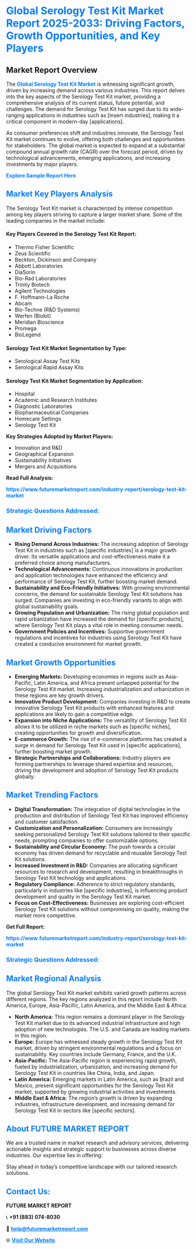 <h1 style="color: #007BFF;">Global Serology Test Kit Market Report 2025-2033: Driving Factors, Growth Opportunities, and Key Players</h1>

<section id="overview">
<h2>Market Report Overview</h2>
<p>The <a href="https://www.futuremarketreport.com/industry-report/serology-test-kit-market" style="color: #007BFF; text-decoration: none;"><strong>Global Serology Test Kit Market</strong></a> is witnessing significant growth, driven by increasing demand across various industries. This report delves into the key aspects of the Serology Test Kit market, providing a comprehensive analysis of its current status, future potential, and challenges. The demand for Serology Test Kit has surged due to its wide-ranging applications in industries such as [insert industries], making it a critical component in modern-day [applications].</p>
<p>As consumer preferences shift and industries innovate, the Serology Test Kit market continues to evolve, offering both challenges and opportunities for stakeholders. The global market is expected to expand at a substantial compound annual growth rate (CAGR) over the forecast period, driven by technological advancements, emerging applications, and increasing investments by major players.</p>
</section>

<section id="overview">
<p><a href="https://www.futuremarketreport.com/request-sample/reportId=122974" style="color: #007BFF; text-decoration: none;"><strong>Explore Sample Report Here</strong></a></p>
</section>

<section id="key-players">
<h2 style="color: #007BFF;">Market Key Players Analysis</h2>
<p>The Serology Test Kit market is characterized by intense competition among key players striving to capture a larger market share. Some of the leading companies in the market include:</p>
<h4>Key Players Covered in the Serology Test Kit Report:</h4>
<ul><li>Thermo Fisher Scientific</li><li>Zeus Scientific</li><li>Beckton, Dickinson and Company</li><li>Abbott Laboratories</li><li>DiaSorin</li><li>Bio-Rad Laboratories</li><li>Trinity Biotech</li><li>Agilent Technologies</li><li>F. Hoffmann-La Roche</li><li>Abcam</li><li>Bio-Techne (R&amp;D Systems)</li><li>Werfen (Biokit)</li><li>Meridian Bioscience</li><li>Promega</li><li>BioLegend</li></ul>
<h4>Serology Test Kit Market Segmentation by Type:</h4>
<ul><li>Serological Assay Test Kits</li><li>Serological Rapid Assay Kits</li></ul>

<h4>Serology Test Kit Market Segmentation by Application:</h4>
<ul><li>Hospital</li><li>Academic and Research Institutes</li><li>Diagnostic Laboratories</li><li>Biopharmaceutical Companies</li><li>Homecare Settings</li><li>Serology Test Kit</li></ul>
<p><strong>Key Strategies Adopted by Market Players:</strong></p>
<ul>
<li>Innovation and R&D</li>
<li>Geographical Expansion</li>
<li>Sustainability Initiatives</li>
<li>Mergers and Acquisitions</li>
</ul>
</section>

<section>
<p><strong>Read Full Analysis: </strong></p><a href="https://www.futuremarketreport.com/industry-report/serology-test-kit-market" style="color: #007BFF; text-decoration: none;"><strong>https://www.futuremarketreport.com/industry-report/serology-test-kit-market</strong></a>
<h3 style="color: #007BFF;">Strategic Questions Addressed:</h3>
</section>

<section id="driving-factors">
<h2 style="color: #007BFF;">Market Driving Factors</h2>
<ul>
<li><strong>Rising Demand Across Industries:</strong> The increasing adoption of Serology Test Kit in industries such as [specific industries] is a major growth driver. Its versatile applications and cost-effectiveness make it a preferred choice among manufacturers.</li>
<li><strong>Technological Advancements:</strong> Continuous innovations in production and application technologies have enhanced the efficiency and performance of Serology Test Kit, further boosting market demand.</li>
<li><strong>Sustainability and Eco-Friendly Initiatives:</strong> With growing environmental concerns, the demand for sustainable Serology Test Kit solutions has surged. Companies are investing in eco-friendly variants to align with global sustainability goals.</li>
<li><strong>Growing Population and Urbanization:</strong> The rising global population and rapid urbanization have increased the demand for [specific products], where Serology Test Kit plays a vital role in meeting consumer needs.</li>
<li><strong>Government Policies and Incentives:</strong> Supportive government regulations and incentives for industries using Serology Test Kit have created a conducive environment for market growth.</li>
</ul>
</section>

<section id="growth-opportunities">
<h2 style="color: #007BFF;">Market Growth Opportunities</h2>
<ul>
<li><strong>Emerging Markets:</strong> Developing economies in regions such as Asia-Pacific, Latin America, and Africa present untapped potential for the Serology Test Kit market. Increasing industrialization and urbanization in these regions are key growth drivers.</li>
<li><strong>Innovative Product Development:</strong> Companies investing in R&D to create innovative Serology Test Kit products with enhanced features and applications are likely to gain a competitive edge.</li>
<li><strong>Expansion into Niche Applications:</strong> The versatility of Serology Test Kit allows it to be utilized in niche markets such as [specific niches], creating opportunities for growth and diversification.</li>
<li><strong>E-commerce Growth:</strong> The rise of e-commerce platforms has created a surge in demand for Serology Test Kit used in [specific applications], further boosting market growth.</li>
<li><strong>Strategic Partnerships and Collaborations:</strong> Industry players are forming partnerships to leverage shared expertise and resources, driving the development and adoption of Serology Test Kit products globally.</li>
</ul>
</section>

<section id="trending-factors">
<h2 style="color: #007BFF;">Market Trending Factors</h2>
<ul>
<li><strong>Digital Transformation:</strong> The integration of digital technologies in the production and distribution of Serology Test Kit has improved efficiency and customer satisfaction.</li>
<li><strong>Customization and Personalization:</strong> Consumers are increasingly seeking personalized Serology Test Kit solutions tailored to their specific needs, prompting companies to offer customizable options.</li>
<li><strong>Sustainability and Circular Economy:</strong> The push towards a circular economy has driven demand for recyclable and reusable Serology Test Kit solutions.</li>
<li><strong>Increased Investment in R&D:</strong> Companies are allocating significant resources to research and development, resulting in breakthroughs in Serology Test Kit technology and applications.</li>
<li><strong>Regulatory Compliance:</strong> Adherence to strict regulatory standards, particularly in industries like [specific industries], is influencing product development and quality in the Serology Test Kit market.</li>
<li><strong>Focus on Cost-Effectiveness:</strong> Businesses are exploring cost-efficient Serology Test Kit solutions without compromising on quality, making the market more competitive.</li>
</ul>
</section>

<section>
<p><strong>Get Full Report: </strong></p><a href="https://www.futuremarketreport.com/industry-report/serology-test-kit-market" style="color: #007BFF; text-decoration: none;"><strong>https://www.futuremarketreport.com/industry-report/serology-test-kit-market</strong></a>
<h3 style="color: #007BFF;">Strategic Questions Addressed:</h3>
</section>


<section id="regional-analysis">
<h2 style="color: #007BFF;">Market Regional Analysis</h2>
<p>The global Serology Test Kit market exhibits varied growth patterns across different regions. The key regions analyzed in this report include North America, Europe, Asia-Pacific, Latin America, and the Middle East & Africa:</p>
<ul>
<li><strong>North America:</strong> This region remains a dominant player in the Serology Test Kit market due to its advanced industrial infrastructure and high adoption of new technologies. The U.S. and Canada are leading markets in this region.</li>
<li><strong>Europe:</strong> Europe has witnessed steady growth in the Serology Test Kit market, driven by stringent environmental regulations and a focus on sustainability. Key countries include Germany, France, and the U.K.</li>
<li><strong>Asia-Pacific:</strong> The Asia-Pacific region is experiencing rapid growth, fueled by industrialization, urbanization, and increasing demand for Serology Test Kit in countries like China, India, and Japan.</li>
<li><strong>Latin America:</strong> Emerging markets in Latin America, such as Brazil and Mexico, present significant opportunities for the Serology Test Kit market, supported by growing industrial activities and investments.</li>
<li><strong>Middle East & Africa:</strong> The region’s growth is driven by expanding industries, infrastructure development, and increasing demand for Serology Test Kit in sectors like [specific sectors].</li>
</ul>
</section>

<footer>
<h2 style="color: #007BFF;">About FUTURE MARKET REPORT</h2>
<p>We are a trusted name in market research and advisory services, delivering actionable insights and strategic support to businesses across diverse industries. Our expertise lies in offering:</p>

<p>Stay ahead in today’s competitive landscape with our tailored research solutions.</p>

<h2 style="color: #007BFF;">Contact Us:</h2>
<p><strong>FUTURE MARKET REPORT</strong></p>
<p>📞 <strong>+91 (883) 074-8030</strong></p>
<p>📧 <strong><a href="mailto:help@futuremarketreport.com" style="color: #007BFF;">help@futuremarketreport.com</a></strong></p>
<p>🌐 <strong><a href="https://www.futuremarketreport.com/" style="color: #007BFF;">Visit Our Website</a></strong></p>
</footer>